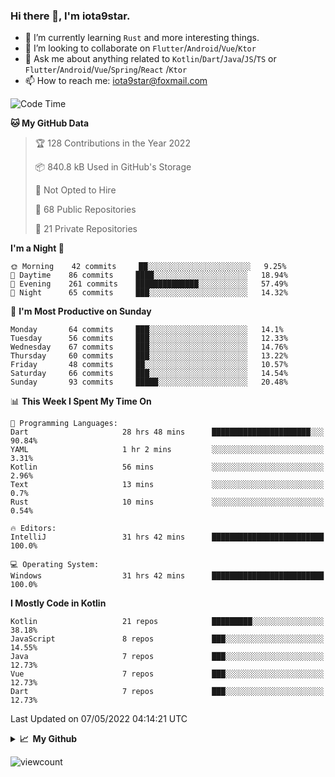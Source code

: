 ### Hi there 👋, I'm iota9star.

- 🌱 I’m currently learning `Rust` and more interesting things.
- 👯 I’m looking to collaborate on `Flutter`/`Android`/`Vue`/`Ktor`
- 💬 Ask me about anything related to `Kotlin`/`Dart`/`Java`/`JS`/`TS` or `Flutter`/`Android`/`Vue`/`Spring`/`React`
  /`Ktor`
- 📫 How to reach me: [iota9star@foxmail.com](iota9star@foxmail.com)



<!--START_SECTION:waka-->
![Code Time](http://img.shields.io/badge/Code%20Time-2%2C885%20hrs%2026%20mins-blue)

**🐱 My GitHub Data** 

> 🏆 128 Contributions in the Year 2022
 > 
> 📦 840.8 kB Used in GitHub's Storage 
 > 
> 🚫 Not Opted to Hire
 > 
> 📜 68 Public Repositories 
 > 
> 🔑 21 Private Repositories  
 > 
**I'm a Night 🦉** 

```text
🌞 Morning    42 commits     ██░░░░░░░░░░░░░░░░░░░░░░░   9.25% 
🌆 Daytime    86 commits     ████░░░░░░░░░░░░░░░░░░░░░   18.94% 
🌃 Evening    261 commits    ██████████████░░░░░░░░░░░   57.49% 
🌙 Night      65 commits     ███░░░░░░░░░░░░░░░░░░░░░░   14.32%

```
📅 **I'm Most Productive on Sunday** 

```text
Monday       64 commits     ███░░░░░░░░░░░░░░░░░░░░░░   14.1% 
Tuesday      56 commits     ███░░░░░░░░░░░░░░░░░░░░░░   12.33% 
Wednesday    67 commits     ███░░░░░░░░░░░░░░░░░░░░░░   14.76% 
Thursday     60 commits     ███░░░░░░░░░░░░░░░░░░░░░░   13.22% 
Friday       48 commits     ██░░░░░░░░░░░░░░░░░░░░░░░   10.57% 
Saturday     66 commits     ███░░░░░░░░░░░░░░░░░░░░░░   14.54% 
Sunday       93 commits     █████░░░░░░░░░░░░░░░░░░░░   20.48%

```


📊 **This Week I Spent My Time On** 

```text
💬 Programming Languages: 
Dart                     28 hrs 48 mins      ██████████████████████░░░   90.84% 
YAML                     1 hr 2 mins         ░░░░░░░░░░░░░░░░░░░░░░░░░   3.31% 
Kotlin                   56 mins             ░░░░░░░░░░░░░░░░░░░░░░░░░   2.96% 
Text                     13 mins             ░░░░░░░░░░░░░░░░░░░░░░░░░   0.7% 
Rust                     10 mins             ░░░░░░░░░░░░░░░░░░░░░░░░░   0.54%

🔥 Editors: 
IntelliJ                 31 hrs 42 mins      █████████████████████████   100.0%

💻 Operating System: 
Windows                  31 hrs 42 mins      █████████████████████████   100.0%

```

**I Mostly Code in Kotlin** 

```text
Kotlin                   21 repos            █████████░░░░░░░░░░░░░░░░   38.18% 
JavaScript               8 repos             ███░░░░░░░░░░░░░░░░░░░░░░   14.55% 
Java                     7 repos             ███░░░░░░░░░░░░░░░░░░░░░░   12.73% 
Vue                      7 repos             ███░░░░░░░░░░░░░░░░░░░░░░   12.73% 
Dart                     7 repos             ███░░░░░░░░░░░░░░░░░░░░░░   12.73%

```



 Last Updated on 07/05/2022 04:14:21 UTC
<!--END_SECTION:waka-->

<details>
  <summary><b>📈&nbsp;&nbsp;My Github</b></summary>
  <br>
  <img src='https://github-profile-trophy.vercel.app/?username=iota9star'>
  <img src='https://bad-apple-github-readme.vercel.app/api?show_bg=1&username=iota9star&hide_title=true'>
  <img src='http://cr-skills-chart-widget.azurewebsites.net/api/api?username=iota9star'>
</details>


![viewcount](https://count.getloli.com/get/@iota9star?theme=rule34)
